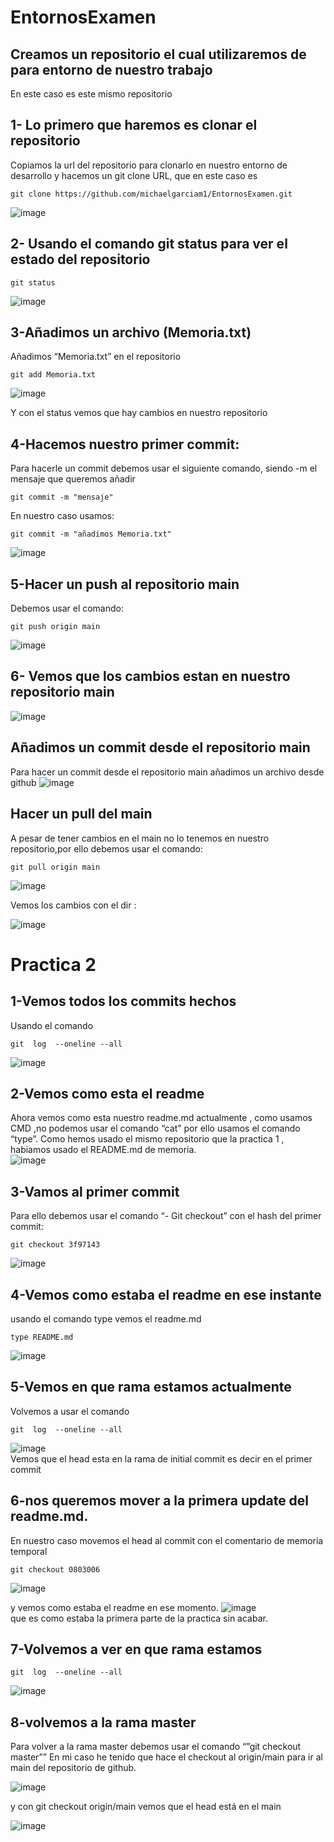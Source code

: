 # EntornosExamen

## Creamos un repositorio el cual utilizaremos de para entorno de nuestro trabajo  

En este caso es este mismo repositorio  

## 1- Lo primero que haremos es clonar el repositorio

Copiamos la url del repositorio para clonarlo en nuestro entorno de desarrollo y hacemos un git clone URL, que en este caso es

~~~
git clone https://github.com/michaelgarciam1/EntornosExamen.git
~~~  
![image](https://user-images.githubusercontent.com/114613053/205109344-d40f121d-27d1-4104-93f6-10ffa8cf70a0.png)

## 2- Usando el comando git status para ver el estado del repositorio  
~~~
git status
~~~  
![image](https://user-images.githubusercontent.com/114613053/205109862-30f27b86-5177-4a12-ab89-e722a7f8b615.png)

## 3-Añadimos un archivo (Memoria.txt)

Añadimos “Memoria.txt” en el repositorio
~~~
git add Memoria.txt
~~~  
![image](https://user-images.githubusercontent.com/114613053/205110542-6ffaf348-5c98-4a8b-84f7-02d6b3e777c7.png)  

Y con el status vemos que hay cambios en nuestro repositorio

## 4-Hacemos nuestro primer commit:
Para hacerle un commit debemos usar el siguiente comando, siendo -m el mensaje que queremos añadir
~~~
git commit -m "mensaje"
~~~  
En nuestro caso usamos:
~~~
git commit -m "añadimos Memoria.txt"
~~~  
![image](https://user-images.githubusercontent.com/114613053/205112025-1c68c0f3-b68a-4233-a06a-832814b5d0da.png)  

## 5-Hacer un push al repositorio main
Debemos usar el comando:
~~~
git push origin main
~~~  
![image](https://user-images.githubusercontent.com/114613053/205112436-17bb0a7a-f88e-498e-a5d6-8308923e5762.png)

## 6- Vemos que los cambios estan en nuestro repositorio main
![image](https://user-images.githubusercontent.com/114613053/205112708-40c31e1f-a9f3-43df-a367-eb4fb5e6efc1.png)

## Añadimos un commit desde el repositorio main
Para hacer un commit desde el repositorio main añadimos un archivo desde github
![image](https://user-images.githubusercontent.com/114613053/205113179-2979fb8a-488c-48cd-a6da-9f14060ed357.png)

## Hacer un pull del main  
A pesar de tener cambios en el main no lo tenemos en nuestro repositorio,por ello debemos usar el comando:  

~~~
git pull origin main
~~~  
![image](https://user-images.githubusercontent.com/114613053/205113951-99132cc7-6d2a-458c-842d-4e0a6710f343.png)  


Vemos los cambios con el dir  :  

![image](https://user-images.githubusercontent.com/114613053/205114109-27db97af-4b04-4e81-b57d-0ac32ea5855a.png)  

# Practica 2

## 1-Vemos todos los commits hechos  

Usando el comando
~~~
git  log  --oneline --all
~~~  
![image](https://user-images.githubusercontent.com/114613053/205116600-6368a07b-008d-4ad1-bd30-b770b6706d84.png)  


## 2-Vemos como esta el readme

Ahora vemos como esta nuestro readme.md actualmente , como usamos CMD ,no
podemos usar el comando “cat” por ello usamos el comando “type”. Como hemos usado el
mismo repositorio que la practica 1 , habiamos usado el README.md de memoria.  
![image](https://user-images.githubusercontent.com/114613053/205116213-d95b677c-5366-4cf5-aa80-7703dbcf425c.png)  

## 3-Vamos al primer commit
Para ello debemos usar el comando “- Git checkout” con el hash del primer commit:
~~~
git checkout 3f97143
~~~
![image](https://user-images.githubusercontent.com/114613053/205116892-a755e9ae-27db-4d31-b3d1-be1b7f16691d.png)

## 4-Vemos como estaba el readme en ese instante

usando el comando type vemos el readme.md
~~~
type README.md
~~~
![image](https://user-images.githubusercontent.com/114613053/205117097-c700cf66-2221-4d74-ab08-1df18d5717d7.png)

## 5-Vemos en que rama estamos actualmente

Volvemos a usar el comando 
~~~
git  log  --oneline --all
~~~  
![image](https://user-images.githubusercontent.com/114613053/205117407-d5739c8d-638d-45a4-be6d-622ed8d4447a.png)  
Vemos que el head esta en la rama de initial commit es decir en el primer commit

## 6-nos queremos mover a la primera update del readme.md.
En nuestro caso movemos el head al commit con el comentario de memoria temporal
~~~
git checkout 0803006
~~~  
![image](https://user-images.githubusercontent.com/114613053/205117944-1ac2b49d-de9b-449b-8507-53102b3fd43d.png)  

y vemos como estaba el readme en ese momento.
![image](https://user-images.githubusercontent.com/114613053/205118223-158c9559-2584-4f93-8b90-62f0ac15ae6d.png)  
que es como estaba la primera parte de la practica sin acabar.


## 7-Volvemos a ver en que rama estamos
~~~
git  log  --oneline --all
~~~
![image](https://user-images.githubusercontent.com/114613053/205118549-df65d009-7de0-4c4e-9fed-94c20d776140.png)

## 8-volvemos a la rama master  
Para volver a la rama master debemos usar el comando “”git checkout master””
En mi caso he tenido que hace el checkout al origin/main para ir al main del repositorio de
github.  

![image](https://user-images.githubusercontent.com/114613053/205118786-6c14e92e-e017-44fb-9149-e15d6bcb07be.png)  

y con git checkout origin/main vemos que el head está en el main  

![image](https://user-images.githubusercontent.com/114613053/205119245-08d26bd2-a52a-4d37-af5a-9764ada26f9c.png)

